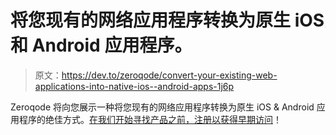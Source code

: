 # 将您现有的网络应用程序转换为原生 iOS 和 Android 应用程序。

> 原文：<https://dev.to/zeroqode/convert-your-existing-web-applications-into-native-ios--android-apps-1j6p>

Zeroqode 将向您展示一种将您现有的网络应用程序转换为原生 iOS & Android 应用程序的绝佳方式。[在我们开始寻找产品之前，注册以获得早期访问](https://www.producthunt.com/upcoming/zeroqode-native-apps)！